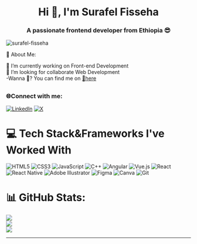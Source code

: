<h1 align="center">Hi 👋, I'm Surafel Fisseha</h1>
<h3 align="center">A passionate frontend developer from Ethiopia 😎</h3>
<p align="left"> <img src="https://komarev.com/ghpvc/?username=surafel-fisseha&label=Profile%20views&color=0e75b6&style=flat" alt="surafel-fisseha" /> </p>
💫 About Me:

🔭 I’m currently working on Front-end Development <br>🤝 I’m looking for collaborate Web Development <br>
-Wanna 💬? You can find me on <a href="mailto:surafel.fiss@gmail.com">📩here</a>


##  <h3 align="left">🌐Connect with me:</h3>
[![LinkedIn](https://img.shields.io/badge/LinkedIn-%230077B5.svg?logo=linkedin&logoColor=white)](https://www.linkedin.com/in/surafel-fisseha-877039307?utm_source=share&utm_campaign=share_via&utm_content=profile&utm_medium=android_app) [![X](https://img.shields.io/badge/X-black.svg?logo=X&logoColor=white)](https://x.com/SURAFEL_FISSEHA?t=oSWgPCJpXLdoJK1nCW6HSA&s=35) 

# 💻 Tech Stack&Frameworks I've Worked With
![HTML5](https://img.shields.io/badge/html5-%23E34F26.svg?style=for-the-badge&logo=html5&logoColor=white) ![CSS3](https://img.shields.io/badge/css3-%231572B6.svg?style=for-the-badge&logo=css3&logoColor=white) ![JavaScript](https://img.shields.io/badge/javascript-%23323330.svg?style=for-the-badge&logo=javascript&logoColor=%23F7DF1E) ![C++](https://img.shields.io/badge/c++-%2300599C.svg?style=for-the-badge&logo=c%2B%2B&logoColor=white) ![Angular](https://img.shields.io/badge/angular-%23DD0031.svg?style=for-the-badge&logo=angular&logoColor=white) ![Vue.js](https://img.shields.io/badge/vue.js-%2335495e.svg?style=for-the-badge&logo=vuedotjs&logoColor=%234FC08D) ![React](https://img.shields.io/badge/react-%2320232a.svg?style=for-the-badge&logo=react&logoColor=%2361DAFB) ![React Native](https://img.shields.io/badge/react_native-%2320232a.svg?style=for-the-badge&logo=react&logoColor=%2361DAFB) ![Adobe Illustrator](https://img.shields.io/badge/adobe%20illustrator-%23FF9A00.svg?style=for-the-badge&logo=adobe%20illustrator&logoColor=white) ![Figma](https://img.shields.io/badge/figma-%23F24E1E.svg?style=for-the-badge&logo=figma&logoColor=white) ![Canva](https://img.shields.io/badge/Canva-%2300C4CC.svg?style=for-the-badge&logo=Canva&logoColor=white) ![Git](https://img.shields.io/badge/git-%23F05033.svg?style=for-the-badge&logo=git&logoColor=white)
# 📊 GitHub Stats:
![](https://github-readme-stats.vercel.app/api?username=surafel9&theme=ayu-mirage&hide_border=false&include_all_commits=false&count_private=false)<br/>
![](https://github-readme-streak-stats.herokuapp.com/?user=surafel9&theme=ayu-mirage&hide_border=false)<br/>
![](https://github-readme-stats.vercel.app/api/top-langs/?username=surafel9&theme=ayu-mirage&hide_border=false&include_all_commits=false&count_private=false&layout=compact)

---




<!---
surafel9/surafel9 is a ✨ special ✨ repository because its `README.md` (this file) appears on your GitHub profile.
You can click the Preview link to take a look at your changes.
--->
